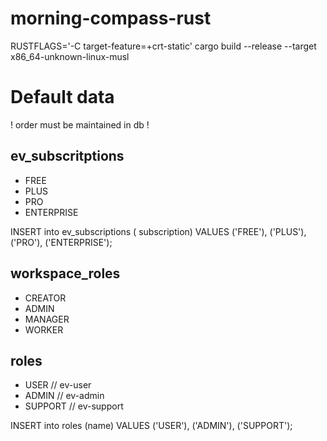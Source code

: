 # morning-compass-rust

RUSTFLAGS='-C target-feature=+crt-static' cargo build --release --target x86_64-unknown-linux-musl

# Default data

! order must be maintained in db !

## ev_subscritptions

- FREE
- PLUS
- PRO
- ENTERPRISE

INSERT into ev_subscriptions ( subscription) VALUES ('FREE'), ('PLUS'), ('PRO'), ('ENTERPRISE');

## workspace_roles

- CREATOR
- ADMIN
- MANAGER
- WORKER

## roles

- USER // ev-user
- ADMIN // ev-admin
- SUPPORT // ev-support

INSERT into roles (name) VALUES ('USER'), ('ADMIN'), ('SUPPORT');
